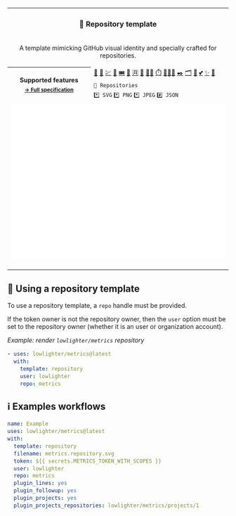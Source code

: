 <!--header-->
<table>
  <tr><th colspan="2"><h3>📘 Repository template</h3></th></tr>
  <tr><td colspan="2" align="center"><p>A template mimicking GitHub visual identity and specially crafted for repositories.</p>
</td></tr>
  <tr>
    <th rowspan="3">Supported features<br><sub><a href="metadata.yml">→ Full specification</a></sub></th>
    <td><a href="/source/plugins/activity/README.md" title="📰 Recent activity">📰</a> <a href="/source/plugins/screenshot/README.md" title="📸 Website screenshot">📸</a> <a href="/source/plugins/stock/README.md" title="💹 Stock prices">💹</a> <a href="/source/plugins/contributors/README.md" title="🏅 Repository contributors">🏅</a> <a href="/source/plugins/followup/README.md" title="🎟️ Follow-up of issues and pull requests">🎟️</a> <a href="/source/plugins/introduction/README.md" title="🙋 Introduction">🙋</a> <a href="/source/plugins/languages/README.md" title="🈷️ Most used languages">🈷️</a> <a href="/source/plugins/licenses/README.md" title="📜 Repository licenses">📜</a> <a href="/source/plugins/lines/README.md" title="👨‍💻 Lines of code changed">👨‍💻</a> <a href="/source/plugins/pagespeed/README.md" title="⏱️ Website performances">⏱️</a> <a href="/source/plugins/people/README.md" title="🧑‍🤝‍🧑 People plugin">🧑‍🤝‍🧑</a> <a href="/source/plugins/posts/README.md" title="✒️ Recent posts">✒️</a> <a href="/source/plugins/projects/README.md" title="🗂️ Active projects">🗂️</a> <a href="/source/plugins/rss/README.md" title="🗼 Rss feed">🗼</a> <a href="/source/plugins/sponsors/README.md" title="💕 GitHub Sponsors">💕</a> <a href="/source/plugins/stargazers/README.md" title="✨ Stargazers over last weeks">✨</a> <a href="/source/plugins/traffic/README.md" title="🧮 Repositories traffic">🧮</a></td>
  </tr>
  <tr>
    <td><code>📓 Repositories</code></td>
  </tr>
  <tr>
    <td><code>*️⃣ SVG</code> <code>*️⃣ PNG</code> <code>*️⃣ JPEG</code> <code>#️⃣ JSON</code></td>
  </tr>
  <tr>
    <td colspan="2" align="center">
      <img src="https://github.com/lowlighter/metrics/blob/examples/metrics.repository.svg" alt=""></img>
      <img width="900" height="1" alt="">
    </td>
  </tr>
</table>
<!--/header-->

## 🎎 Using a repository template

To use a repository template, a `repo` handle must be provided.

If the token owner is not the repository owner, then the `user` option must be set to the repository owner (whether it is an user or organization account).

*Example: render `lowlighter/metrics` repository*
```yml
- uses: lowlighter/metrics@latest
  with:
    template: repository
    user: lowlighter
    repo: metrics
```

## ℹ️ Examples workflows

<!--examples-->
```yaml
name: Example
uses: lowlighter/metrics@latest
with:
  template: repository
  filename: metrics.repository.svg
  token: ${{ secrets.METRICS_TOKEN_WITH_SCOPES }}
  user: lowlighter
  repo: metrics
  plugin_lines: yes
  plugin_followup: yes
  plugin_projects: yes
  plugin_projects_repositories: lowlighter/metrics/projects/1

```
<!--/examples-->